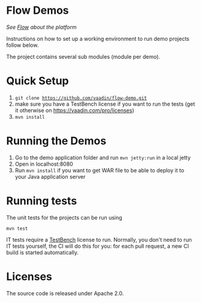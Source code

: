 Flow Demos
======
*See [Flow](https://github.com/vaadin/flow) about the platform*

Instructions on how to set up a working environment to run demo projects follow below.

The project contains several sub modules (module per demo).

Quick Setup
======
1. <code>git clone https://github.com/vaadin/flow-demo.git</code>
1. make sure you have a TestBench license if you want to run the tests (get it otherwise on https://vaadin.com/pro/licenses)
1. <code>mvn install</code>

Running the Demos
==
1. Go to the demo application folder and run <code>mvn jetty:run</code> in a local jetty
1. Open in localhost:8080
1. Run <code>mvn install</code> if you want to get WAR file to be able to deploy it to your Java application server

Running tests
=====
The unit tests for the projects can be run using
<pre><code>mvn test</code></pre>

IT tests require a [TestBench](https://vaadin.com/testbench) license to run.
Normally, you don't need to run IT tests yourself, the CI will do this for you: for each pull request, a new CI build is started automatically.

Licenses
==
The source code is released under Apache 2.0.
